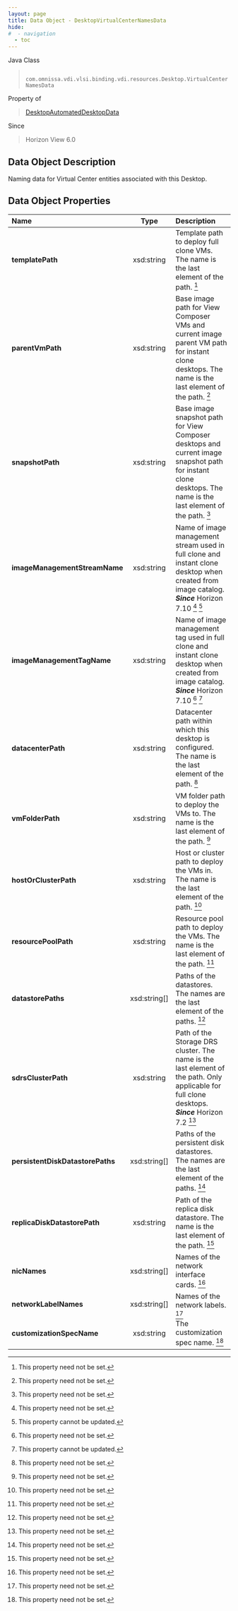 ```yaml
---
layout: page
title: Data Object - DesktopVirtualCenterNamesData
hide:
#  - navigation
  - toc
---
```






Java Class
> ` com.omnissa.vdi.vlsi.binding.vdi.resources.Desktop.VirtualCenterNamesData`

Property of
> [DesktopAutomatedDesktopData](vdi.resources.Desktop.AutomatedDesktopData.md#field_detail)

Since
> Horizon View 6.0


## Data Object Description

Naming data for Virtual Center entities associated with this Desktop.

## Data Object Properties

 Name | Type | Description
:---|:---:|:---
**templatePath**|  xsd:string|  Template path to deploy full clone VMs. The name is the last element of the path. [^1]
**parentVmPath**|  xsd:string|  Base image path for View Composer VMs and current image parent VM path for instant clone desktops. The name is the last element of the path. [^1]
**snapshotPath**|  xsd:string|  Base image snapshot path for View Composer desktops and current image snapshot path for instant clone desktops. The name is the last element of the path. [^1]
**imageManagementStreamName**|  xsd:string|  Name of image management stream used in full clone and instant clone desktop when created from image catalog.  **_Since_** Horizon 7.10 [^1] [^2]
**imageManagementTagName**|  xsd:string|  Name of image management tag used in full clone and instant clone desktop when created from image catalog.  **_Since_** Horizon 7.10 [^1] [^2]
**datacenterPath**|  xsd:string|  Datacenter path within which this desktop is configured. The name is the last element of the path. [^1]
**vmFolderPath**|  xsd:string|  VM folder path to deploy the VMs to. The name is the last element of the path. [^1]
**hostOrClusterPath**|  xsd:string|  Host or cluster path to deploy the VMs in. The name is the last element of the path. [^1]
**resourcePoolPath**|  xsd:string|  Resource pool path to deploy the VMs. The name is the last element of the path. [^1]
**datastorePaths**|  xsd:string[]|  Paths of the datastores. The names are the last element of the paths. [^1]
**sdrsClusterPath**|  xsd:string|  Path of the Storage DRS cluster. The name is the last element of the path. Only applicable for full clone desktops.  **_Since_** Horizon 7.2 [^1]
**persistentDiskDatastorePaths**|  xsd:string[]|  Paths of the persistent disk datastores. The names are the last element of the paths. [^1]
**replicaDiskDatastorePath**|  xsd:string|  Path of the replica disk datastore. The name is the last element of the path. [^1]
**nicNames**|  xsd:string[]|  Names of the network interface cards. [^1]
**networkLabelNames**|  xsd:string[]|  Names of the network labels. [^1]
**customizationSpecName**|  xsd:string|  The customization spec name. [^1]


 


[^1]: This property need not be set.
[^2]: This property cannot be updated.